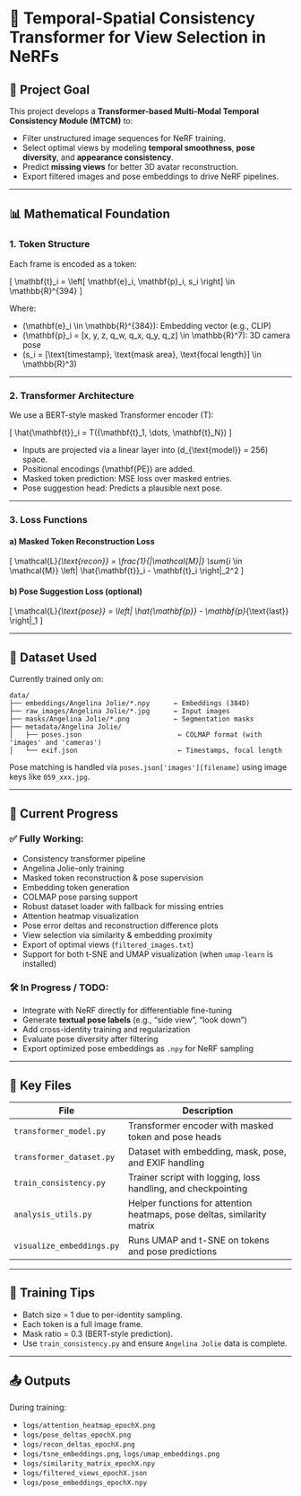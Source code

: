 

# 🧠 Temporal-Spatial Consistency Transformer for View Selection in NeRFs

## 🧾 Project Goal

This project develops a **Transformer-based Multi-Modal Temporal Consistency Module (MTCM)** to:
- Filter unstructured image sequences for NeRF training.
- Select optimal views by modeling **temporal smoothness**, **pose diversity**, and **appearance consistency**.
- Predict **missing views** for better 3D avatar reconstruction.
- Export filtered images and pose embeddings to drive NeRF pipelines.

---

## 📊 Mathematical Foundation

### 1. **Token Structure**
Each frame is encoded as a token:

\[
\mathbf{t}_i = \left[ \mathbf{e}_i, \mathbf{p}_i, s_i \right] \in \mathbb{R}^{394}
\]

Where:
- \(\mathbf{e}_i \in \mathbb{R}^{384}\): Embedding vector (e.g., CLIP)
- \(\mathbf{p}_i = [x, y, z, q_w, q_x, q_y, q_z] \in \mathbb{R}^7\): 3D camera pose
- \(s_i = [\text{timestamp}, \text{mask area}, \text{focal length}] \in \mathbb{R}^3\)

---

### 2. **Transformer Architecture**
We use a BERT-style masked Transformer encoder \(T\):

\[
\hat{\mathbf{t}}_i = T(\{\mathbf{t}_1, \dots, \mathbf{t}_N\})
\]

- Inputs are projected via a linear layer into \(d_{\text{model}} = 256\) space.
- Positional encodings \(\mathbf{PE}\) are added.
- Masked token prediction: MSE loss over masked entries.
- Pose suggestion head: Predicts a plausible next pose.

---

### 3. **Loss Functions**

#### a) Masked Token Reconstruction Loss
\[
\mathcal{L}_{\text{recon}} = \frac{1}{|\mathcal{M}|} \sum_{i \in \mathcal{M}} \left\| \hat{\mathbf{t}}_i - \mathbf{t}_i \right\|_2^2
\]

#### b) Pose Suggestion Loss (optional)
\[
\mathcal{L}_{\text{pose}} = \left\| \hat{\mathbf{p}} - \mathbf{p}_{\text{last}} \right\|_1
\]

---

## 🧪 Dataset Used

Currently trained only on:

```
data/
├── embeddings/Angelina Jolie/*.npy      ← Embeddings (384D)
├── raw_images/Angelina Jolie/*.jpg      ← Input images
├── masks/Angelina Jolie/*.png           ← Segmentation masks
├── metadata/Angelina Jolie/
│   ├── poses.json                        ← COLMAP format (with 'images' and 'cameras')
│   └── exif.json                         ← Timestamps, focal length
```

Pose matching is handled via `poses.json['images'][filename]` using image keys like `059_xxx.jpg`.

---

## 🚧 Current Progress

### ✅ Fully Working:
- Consistency transformer pipeline
- Angelina Jolie-only training
- Masked token reconstruction & pose supervision
- Embedding token generation
- COLMAP pose parsing support
- Robust dataset loader with fallback for missing entries
- Attention heatmap visualization
- Pose error deltas and reconstruction difference plots
- View selection via similarity & embedding proximity
- Export of optimal views (`filtered_images.txt`)
- Support for both t-SNE and UMAP visualization (when `umap-learn` is installed)

### 🛠️ In Progress / TODO:
- Integrate with NeRF directly for differentiable fine-tuning
- Generate **textual pose labels** (e.g., “side view”, “look down”)
- Add cross-identity training and regularization
- Evaluate pose diversity after filtering
- Export optimized pose embeddings as `.npy` for NeRF sampling

---

## 🧯 Key Files

| File | Description |
|------|-------------|
| `transformer_model.py` | Transformer encoder with masked token and pose heads |
| `transformer_dataset.py` | Dataset with embedding, mask, pose, and EXIF handling |
| `train_consistency.py` | Trainer script with logging, loss handling, and checkpointing |
| `analysis_utils.py` | Helper functions for attention heatmaps, pose deltas, similarity matrix |
| `visualize_embeddings.py` | Runs UMAP and t-SNE on tokens and pose predictions |

---

## 📌 Training Tips

- Batch size = 1 due to per-identity sampling.
- Each token is a full image frame.
- Mask ratio = 0.3 (BERT-style prediction).
- Use `train_consistency.py` and ensure `Angelina Jolie` data is complete.

---

## 📤 Outputs

During training:
- `logs/attention_heatmap_epochX.png`
- `logs/pose_deltas_epochX.png`
- `logs/recon_deltas_epochX.png`
- `logs/tsne_embeddings.png`, `logs/umap_embeddings.png`
- `logs/similarity_matrix_epochX.npy`
- `logs/filtered_views_epochX.json`
- `logs/pose_embeddings_epochX.npy`

